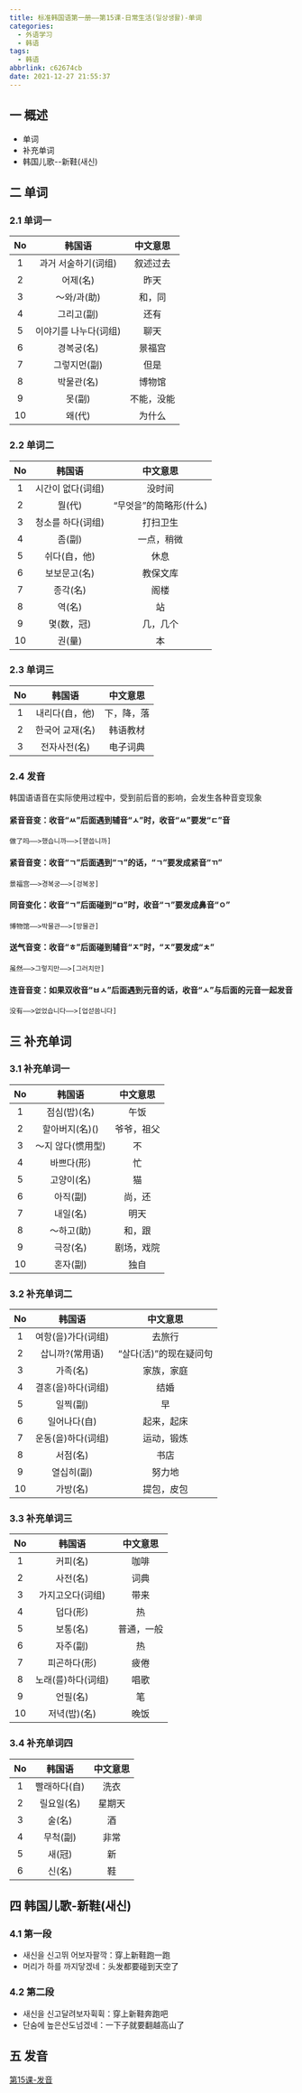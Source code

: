 ```yaml
---
title: 标准韩国语第一册——第15课-日常生活(일상생활)-单词
categories:
  - 外语学习
  - 韩语
tags:
  - 韩语
abbrlink: c62674cb
date: 2021-12-27 21:55:37
---
```

## 一 概述

* 单词
* 补充单词
* 韩国儿歌--新鞋(새신)

<!--more-->

## 二 单词

### 2.1 单词一

|  No  |        韩国语         |  中文意思  |
| :--: | :-------------------: | :--------: |
|  1   |  과거 서술하기(词组)  |  叙述过去  |
|  2   |       어제(名)        |    昨天    |
|  3   |      ～와/과(助)      |   和，同   |
|  4   |      그리고(副)       |    还有    |
|  5   | 이야기를 나누다(词组) |    聊天    |
|  6   |      경복궁(名)       |   景福宫   |
|  7   |     그렇지먼(副)      |    但是    |
|  8   |      박물관(名)       |   博物馆   |
|  9   |        못(副)         | 不能，没能 |
|  10  |        왜(代)         |   为什么   |

### 2.2 单词二

|  No  |      韩国语       |        中文意思        |
| :--: | :---------------: | :--------------------: |
|  1   | 시간이 없다(词组) |         没时间         |
|  2   |      뭘(代)       | “무엇을”的简略形(什么) |
|  3   | 청소를 하다(词组) |        打扫卫生        |
|  4   |      좀(副)       |       一点，稍微       |
|  5   |   쉬다(自，他)    |          休息          |
|  6   |   보보문고(名)    |        教保文库        |
|  7   |     종각(名)      |          阁楼          |
|  8   |      역(名)       |           站           |
|  9   |    몇(数，冠)     |        几，几个        |
|  10  |      권(量)       |           本           |

### 2.3 单词三

|  No  |     韩国语      |  中文意思  |
| :--: | :-------------: | :--------: |
|  1   | 내리다(自，他)  | 下，降，落 |
|  2   | 한국어 교재(名) |  韩语教材  |
|  3   |  전자사전(名)   |  电子词典  |

### 2.4 发音

韩国语语音在实际使用过程中，受到前后音的影响，会发生各种音变现象

#### 紧音音变：收音“ㅆ”后面遇到辅音“ㅅ”时，收音“ㅆ”要发“ㄷ”音

```
做了吗——>했습니까——>[핻씁니까]
```

#### 紧音音变：收音“ㄱ”后面遇到“ㄱ”的话，“ㄱ”要发成紧音“ㄲ”

```
景福宫——>경복궁——>[겅복꿍]
```

#### 同音变化：收音“ㄱ”后面碰到“ㅁ”时，收音“ㄱ”要发成鼻音“ㅇ”

```
博物馆——>박물관——>[방물관]
```

#### 送气音变：收音“ㅎ”后面碰到辅音“ㅈ”时，“ㅈ”要发成“ㅊ”

```
虽然——>그렇지만——>[그러치만]
```

#### 连音音变：如果双收音“ㅂㅅ”后面遇到元音的话，收音“ㅅ”与后面的元音一起发音

```
没有——>없었습니다——>[업섣씀니다]
```

## 三 补充单词

### 3.1 补充单词一

|  No  |      韩国语       |  中文意思  |
| :--: | :---------------: | :--------: |
|  1   |   점심(밥)(名)    |    午饭    |
|  2   |  할아버지(名)()   | 爷爷，祖父 |
|  3   | ～지 않다(惯用型) |     不     |
|  4   |    바쁘다(形)     |     忙     |
|  5   |    고양이(名)     |     猫     |
|  6   |     아직(副)      |   尚，还   |
|  7   |     내일(名)      |    明天    |
|  8   |    ～하고(助)     |   和，跟   |
|  9   |     극장(名)      | 剧场，戏院 |
|  10  |     혼자(副)      |    独自    |

### 3.2 补充单词二

|  No  |       韩国语       |        中文意思        |
| :--: | :----------------: | :--------------------: |
|  1   | 여항(을)가다(词组) |         去旅行         |
|  2   |  삽니까?(常用语)   | “살다(活)”的现在疑问句 |
|  3   |      가족(名)      |       家族，家庭       |
|  4   | 결혼(을)하다(词组) |          结婚          |
|  5   |      일찍(副)      |           早           |
|  6   |    일어나다(自)    |       起来，起床       |
|  7   | 운동(을)하다(词组) |       运动，锻炼       |
|  8   |      서점(名)      |          书店          |
|  9   |     열십히(副)     |         努力地         |
|  10  |      가방(名)      |       提包，皮包       |

### 3.3 补充单词三

|  No  |       韩国语       |  中文意思  |
| :--: | :----------------: | :--------: |
|  1   |      커피(名)      |    咖啡    |
|  2   |      사전(名)      |    词典    |
|  3   |  가지고오다(词组)  |    带来    |
|  4   |      덥다(形)      |     热     |
|  5   |      보통(名)      | 普通，一般 |
|  6   |      자주(副)      |     热     |
|  7   |    피곤하다(形)    |    疲倦    |
|  8   | 노래(를)하다(词组) |    唱歌    |
|  9   |      언필(名)      |     笔     |
|  10  |    저녁(밥)(名)    |    晚饭    |

### 3.4 补充单词四

|  No  |    韩国语    | 中文意思 |
| :--: | :----------: | :------: |
|  1   | 빨래하다(自) |   洗衣   |
|  2   |  릴요일(名)  |  星期天  |
|  3   |    술(名)    |    酒    |
|  4   |   무척(副)   |   非常   |
|  5   |    새(冠)    |    新    |
|  6   |    신(名)    |    鞋    |

## 四 韩国儿歌-新鞋(새신)

### 4.1 第一段

* 새신을 신고뛰 어보자팔깍：穿上新鞋跑一跑
* 머리가 하를 까지닿겠네：头发都要碰到天空了

### 4.2 第二段

* 새신을 신고달려보자휙휙：穿上新鞋奔跑吧
* 단숨에 높은산도넘겠네：一下子就要翻越高山了

## 五 发音

[第15课-发音](https://biz.cli.im/Pcview?name=https%3A%2F%2Fbiz.cli.im%2Ftest%2FQV485318%3Fcoding%3DI7fjqN%26qrurl%3Dhttp%253A%252F%252Fqr31.cn%252FI7fjqN%26gtype%3D2&time=1)